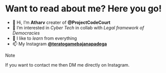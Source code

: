 # Want to read about me? Here you go!
- 👋 Hi, I’m **Atharv** creater of **@ProjectCodeCourt** 
- 👀 I’m interested in _Cyber Tech_ in collab with _Legal framework of Democracies_
- 🌱 I like to _learn_ from everything
- 📫 My Instagram [**@teratogamebajanapadega**](https://instagram.com/teratogamebajanapadega)
> [!NOTE]
> If you want to contact me then DM me directly on Instagram.
<!---
Ohh! You must be wondering here to see if you could find anything new or intresting. 
--->
